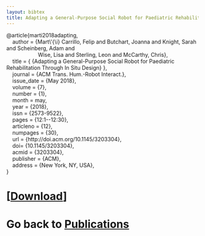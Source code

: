 ```yaml
---
layout: bibtex
title: Adapting a General-Purpose Social Robot for Paediatric Rehabilitation through In Situ Design (BibTeX citation)
---
```


<P>@article{marti2018adapting,<br/>
&#160;&#160;&#160;&#160;author = {Mart\'{\i} Carrillo, Felip and Butchart, Joanna and Knight, Sarah and Scheinberg, Adam and<br/>
&#160;&#160;&#160;&#160;&#160;&#160;&#160;&#160;&#160;&#160;&#160;&#160;&#160;&#160;&#160;&#160;
&#160;&#160;&#160;&#160;Wise, Lisa and Sterling, Leon and McCarthy, Chris},<br/>
&#160;&#160;&#160;&#160;title = { {Adapting a General-Purpose Social Robot for Paediatric Rehabilitation Through In Situ Design} },<br/>
&#160;&#160;&#160;&#160;journal = {ACM Trans. Hum.-Robot Interact.},<br/>
&#160;&#160;&#160;&#160;issue_date = {May 2018},<br/>
&#160;&#160;&#160;&#160;volume = {7},<br/>
&#160;&#160;&#160;&#160;number = {1},<br/>
&#160;&#160;&#160;&#160;month = may,<br/>
&#160;&#160;&#160;&#160;year = {2018},<br/>
&#160;&#160;&#160;&#160;issn = {2573-9522},<br/>
&#160;&#160;&#160;&#160;pages = {12:1--12:30},<br/>
&#160;&#160;&#160;&#160;articleno = {12},<br/>
&#160;&#160;&#160;&#160;numpages = {30},<br/>
&#160;&#160;&#160;&#160;url = {http://doi.acm.org/10.1145/3203304},<br/>
&#160;&#160;&#160;&#160;doi= {10.1145/3203304},<br/>
&#160;&#160;&#160;&#160;acmid = {3203304},<br/>
&#160;&#160;&#160;&#160;publisher = {ACM},<br/>
&#160;&#160;&#160;&#160;address = {New York, NY, USA},<br/>
}</p>


# [[Download](marti2018adapting.bib)]
# Go back to [Publications](/pub.html)
